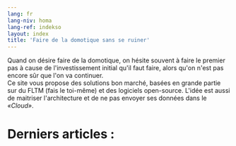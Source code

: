 ```yaml
---
lang: fr
lang-niv: homa
lang-ref: indekso
layout: index
title: 'Faire de la domotique sans se ruiner'
---
```

Quand on désire faire de la domotique, on hésite souvent à faire le premier pas à cause de l'investissement initial qu'il faut faire, alors qu'on n'est pas encore sûr que l'on va continuer.  
Ce site vous propose des solutions bon marché, basées en grande partie sur du FLTM (fais le toi-même) et des logiciels open-source.
L'idée est aussi de maitriser l'architecture et de ne pas envoyer ses données dans le _«Cloud»_.


# Derniers articles :
